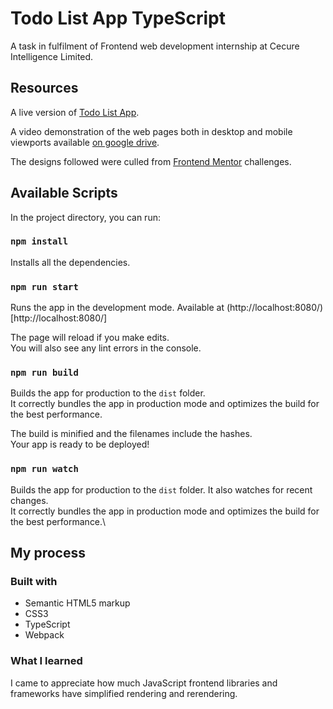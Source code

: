 # Todo List App TypeScript

A task in fulfilment of Frontend web development internship at Cecure Intelligence Limited.

## Resources

A live version of [Todo List App](https://004-todo.netlify.app/).

A video demonstration of the web pages both in desktop and mobile viewports available [on google drive](https://drive.google.com/file/d/11N9zcpjjV2Y6StP5s0nEtA2I1aPXOqd7/view?usp=sharing).

The designs followed were culled from [Frontend Mentor](https://www.frontendmentor.io) challenges.

## Available Scripts

In the project directory, you can run:

### `npm install`

Installs all the dependencies.

### `npm run start`

Runs the app in the development mode. Available at (http://localhost:8080/)[http://localhost:8080/]

The page will reload if you make edits.\
You will also see any lint errors in the console.

### `npm run build`

Builds the app for production to the `dist` folder.\
It correctly bundles the app in production mode and optimizes the build for the best performance.

The build is minified and the filenames include the hashes.\
Your app is ready to be deployed!

### `npm run watch`

Builds the app for production to the `dist` folder. It also watches for recent changes.\
It correctly bundles the app in production mode and optimizes the build for the best performance.\

## My process

### Built with

- Semantic HTML5 markup
- CSS3
- TypeScript
- Webpack

### What I learned

I came to appreciate how much JavaScript frontend libraries and frameworks have simplified rendering and rerendering.
